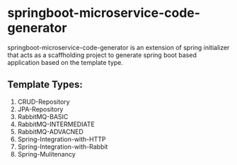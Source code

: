 # springboot-microservice-code-generator
springboot-microservice-code-generator is an extension of spring initializer that acts as a scaffholding project to generate spring boot based application based on the template type.

## Template Types: 

1. CRUD-Repository
2. JPA-Repository
3. RabbitMQ-BASIC
4. RabbitMQ-INTERMEDIATE
5. RabbitMQ-ADVACNED
6. Spring-Integration-with-HTTP
7. Spring-Integration-with-Rabbit
8. Spring-Mulitenancy

